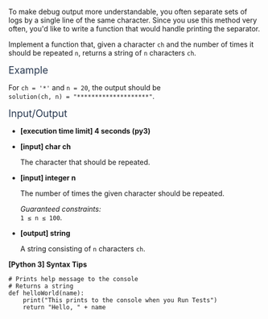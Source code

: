 <p>To make debug output more understandable, you often separate sets of logs by a single line of the same character. Since you use this method very often, you'd like to write a function that would handle printing the separator.</p>
<p>Implement a function that, given a character <code>ch</code> and the number of times it should be repeated <code>n</code>, returns a string of <code>n</code> characters <code>ch</code>.</p>
<p><span class="markdown--header" style="color:#2b3b52;font-size:1.4em">Example</span></p>
<p>For <code>ch = '*'</code> and <code>n = 20</code>, the output should be<br />
<code>solution(ch, n) = "********************"</code>.</p>
<p><span class="markdown--header" style="color:#2b3b52;font-size:1.4em">Input/Output</span></p>
<ul>
<li>
<p><strong>[execution time limit] 4 seconds (py3)</strong></p>
</li>
<li>
<p><strong>[input] char ch</strong></p>
<p>The character that should be repeated.</p>
</li>
<li>
<p><strong>[input] integer n</strong></p>
<p>The number of times the given character should be repeated.</p>
<p><em>Guaranteed constraints:</em><br />
<code>1 ≤ n ≤ 100</code>.</p>
</li>
<li>
<p><strong>[output] string</strong></p>
<p>A string consisting of <code>n</code> characters <code>ch</code>.</p>
</li>
</ul>
<p><strong>[Python 3] Syntax Tips</strong></p>
<pre><code class="language-python"><span class="hljs-comment"># Prints help message to the console</span>
<span class="hljs-comment"># Returns a string</span>
<span class="hljs-keyword">def</span> <span class="hljs-title function_">helloWorld</span>(<span class="hljs-params">name</span>):
    <span class="hljs-built_in">print</span>(<span class="hljs-string">"This prints to the console when you Run Tests"</span>)
    <span class="hljs-keyword">return</span> <span class="hljs-string">"Hello, "</span> + name

</code></pre>
